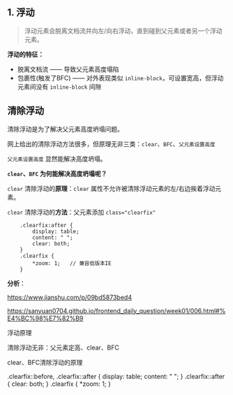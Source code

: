 ## 1. 浮动

> 浮动元素会脱离文档流并向左/向右浮动，直到碰到父元素或者另一个浮动元素。

**浮动的特征：**

* 脱离文档流 —— 导致父元素高度塌陷
* 包裹性(触发了BFC) —— 对外表现类似 `inline-block`，可设置宽高，但浮动元素间没有 `inline-block` 间隙

## 清除浮动

清除浮动是为了解决父元素高度坍塌问题。

网上给出的清除浮动方法很多，但原理无非三类：`clear`、`BFC`、`父元素设置高度`

`父元素设置高度` 显然能解决高度坍塌。

**`clear`、`BFC` 为何能解决高度坍塌呢？**

`clear` 清除浮动的**原理**：`clear` 属性不允许被清除浮动元素的左/右边挨着浮动元素。

`clear` 清除浮动的**方法**：父元素添加 `class="clearfix"`

        .clearfix:after {
            display: table;
            content: " ";
            clear: both;
        }
        .clearfix {
            *zoom: 1;   // 兼容低版本IE
        }

**分析**：

https://www.jianshu.com/p/09bd5873bed4

https://sanyuan0704.github.io/frontend_daily_question/week01/006.html#%E4%BC%98%E7%82%B9

浮动原理

清除浮动无非：父元素定高、clear、BFC

clear、BFC清除浮动的原理


.clearfix::before,
        .clearfix::after {
            display: table;
            content: " ";
        }
        .clearfix::after {
            clear: both;
        }
        .clearfix {
            *zoom: 1;
        }